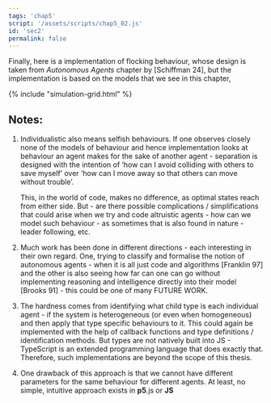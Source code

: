 ```yaml
---
tags: 'chap5'
script: '/assets/scripts/chap5_02.js'
id: 'sec2'
permalink: false
---
```


Finally, here is a implementation of flocking behaviour, whose design is taken from *Autonomous Agents* chapter by \[Schiffman 24\], but the implementation is based on the models that we see in this chapter,

{% include "simulation-grid.html" %}

## Notes:
1.  Individualistic also means selfish behaviours. If one observes closely none of the models of behaviour and hence implementation looks at behaviour an agent makes for the sake of another agent - separation is designed with the intention of ‘how can I avoid colliding with others to save myself’ over ‘how can I move away so that others can move without trouble’.  

    This, in the world of code, makes no difference, as optimal states reach from either side. But - are there possible complications / simplifications that could arise when we try and code altruistic agents - how can we model such behaviour - as sometimes that is also found in nature - leader following, etc.

2.  Much work has been done in different directions - each interesting in their own regard. One, trying to classify and formalise the notion of autonomous agents - when it is all just code and algorithms [Franklin 97] and the other is also seeing how far can one can go without implementing reasoning and intelligence directly into their model [Brooks 91] - this could be one of many FUTURE WORK.
    
3.  The hardness comes from identifying what child type is each individual agent - if the system is heterogeneous (or even when homogeneous) and then apply that type specific behaviours to it. This could again be implemented with the help of callback functions and type definitions / identification methods. But types are not natively built into JS - TypeScript is an extended programming language that does exactly that. Therefore, such implementations are beyond the scope of this thesis.
    
4.  One drawback of this approach is that we cannot have different parameters for the same behaviour for different agents. At least, no simple, intuitive approach exists in **p5**.js or **JS**


